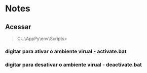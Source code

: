 # Notes

## Acessar

 > C:\..\AppPy\env\Scripts>

### digitar para ativar o ambiente virual -  activate.bat

### digitar para desativar o ambiente virual -  deactivate.bat
